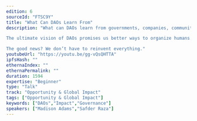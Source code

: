 ```yaml
---
edition: 6
sourceId: "FTSC9Y"
title: "What Can DAOs Learn From"
description: "What can DAOs learn from governments, companies, communities and more? 

The ultimate vision of DAOs promises us better ways to organize humans. But we are just scratching the surface in discovering how to optimally structure and operate DAOs. As a result, many DAOs are not serving their mission or members as effectively as they could be.

The good news? We don’t have to reinvent everything."
youtubeUrl: "https://youtu.be/gg-vQsQHTTA"
ipfsHash: ""
ethernaIndex: ""
ethernaPermalink: ""
duration: 1594
expertise: "Beginner"
type: "Talk"
track: "Opportunity & Global Impact"
tags: ["Opportunity & Global Impact"]
keywords: ["DAOs","Impact","Governance"]
speakers: ["Madison Adams","Safder Raza"]
---
```

